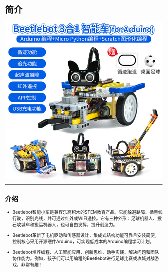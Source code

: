 # 简介

![KE3066 三合一积木车Nano-3](./img/6d4956355161d472377ade48fdc99e34.jpg)

------



## **介绍**

- Beetlebot智能小车是兼容乐高积木的STEM教育产品。它能躲避路障、循黑线行驶，识别光线，并可通过红外或WIFI遥控。它有三种外形：足球机器人、投石攻城车和搬运机器人，也可自由发挥，提升创造力。

- Beetlebot革新了电机驱动和传感器设计，集成式结构功能可靠且安装简便。控制核心采用开源硬件Arduino，可实现低成本的Arduino编程学习计划。

- Beetlebot培养编程、人工智能应用、创新思维、动手实践、解决问题和团队协作能力。例如，孩子们可以用编程的Beetlebot进行足球比赛或攻城对战游戏，非常有趣！

